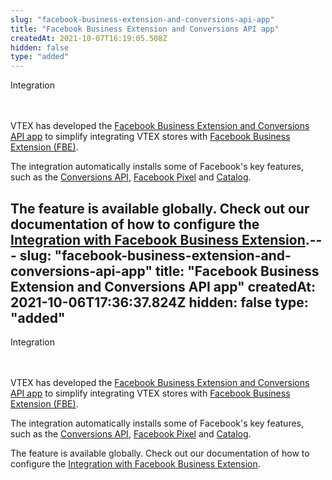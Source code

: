 ```yaml
---
slug: "facebook-business-extension-and-conversions-api-app"
title: "Facebook Business Extension and Conversions API app"
createdAt: 2021-10-07T16:19:05.508Z
hidden: false
type: "added"
---
```


<div class="badge" id="suggestions-api">Integration</div>
<br></br>

VTEX has developed the [Facebook Business Extension and Conversions API app](https://apps.vtex.com/vtex-facebook-fbe/p) to simplify integrating VTEX stores with [Facebook Business Extension (FBE)](https://developers.vtex.com/vtex-developer-docs/docs/vtex-facebook-fbe).

The integration automatically installs some of Facebook's key features, such as the [Conversions API](https://www.facebook.com/business/help/2041148702652965?id=818859032317965&locale=en_US), [Facebook Pixel](https://developers.facebook.com/docs/facebook-pixel?locale=en_US) and [Catalog](https://developers.facebook.com/docs/marketing-api/catalog?locale=en_US). 

The feature is available globally. Check out our documentation of how to configure the [Integration with Facebook Business Extension](https://help.vtex.com/en/tracks/integracao-com-o-facebook-business-extension--2hS3ANSZ7vlHCcba4h7k8D/434Z1iWnaa0zbOMDyr6oi).---
slug: "facebook-business-extension-and-conversions-api-app"
title: "Facebook Business Extension and Conversions API app"
createdAt: 2021-10-06T17:36:37.824Z
hidden: false
type: "added"
---

<div class="badge" id="suggestions-api">Integration</div>
<br></br>

VTEX has developed the [Facebook Business Extension and Conversions API app](https://apps.vtex.com/vtex-facebook-fbe/p) to simplify integrating VTEX stores with [Facebook Business Extension (FBE)](https://developers.vtex.com/vtex-developer-docs/docs/vtex-facebook-fbe).

The integration automatically installs some of Facebook's key features, such as the [Conversions API](https://www.facebook.com/business/help/2041148702652965?id=818859032317965&locale=en_US), [Facebook Pixel](https://developers.facebook.com/docs/facebook-pixel?locale=en_US) and [Catalog](https://developers.facebook.com/docs/marketing-api/catalog?locale=en_US). 

The feature is available globally. Check out our documentation of how to configure the [Integration with Facebook Business Extension](https://help.vtex.com/en/tracks/integracao-com-o-facebook-business-extension--2hS3ANSZ7vlHCcba4h7k8D/434Z1iWnaa0zbOMDyr6oi).